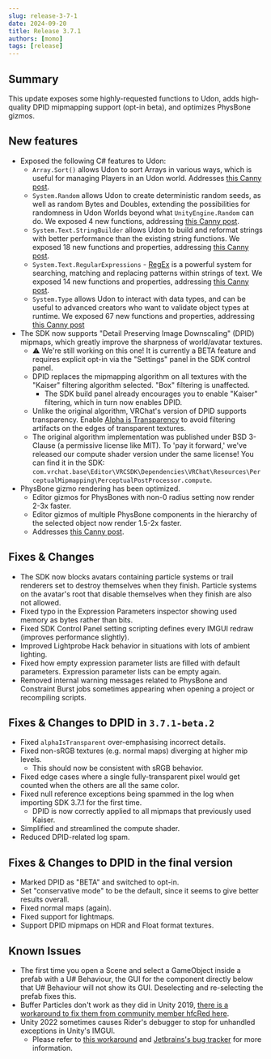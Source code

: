 ```yaml
---
slug: release-3-7-1
date: 2024-09-20
title: Release 3.7.1
authors: [momo]
tags: [release]
---
```

## Summary

This update exposes some highly-requested functions to Udon, adds high-quality DPID mipmapping support (opt-in beta), and optimizes PhysBone gizmos.

<!-- truncate -->

## New features

- Exposed the following C# features to Udon:
    - `Array.Sort()` allows Udon to sort Arrays in various ways, which is useful for managing Players in an Udon world. Addresses [this Canny post](https://feedback.vrchat.com/udon/p/arraysort).
    - `System.Random` allows Udon to create deterministic random seeds, as well as random Bytes and Doubles, extending the possibilities for randomness in Udon Worlds beyond what `UnityEngine.Random` can do. We exposed 4 new functions, addressing [this Canny post](https://feedback.vrchat.com/udon/p/expose-systemrandom).
    - `System.Text.StringBuilder` allows Udon to build and reformat strings with better performance than the existing string functions. We exposed 18 new functions and properties, addressing [this Canny post](https://feedback.vrchat.com/udon/p/please-expose-stringbuilder).
    - `System.Text.RegularExpressions` - [RegEx](https://learn.microsoft.com/en-us/dotnet/api/system.text.regularexpressions.regex?view=net-8.0) is a powerful system for searching, matching and replacing patterns within strings of text. We exposed 14 new functions and properties, addressing [this Canny post](https://feedback.vrchat.com/udon/p/feedback-expose-systemtextregularexpressions-namespace).
    - `System.Type` allows Udon to interact with data types, and can be useful to advanced creators who want to validate object types at runtime. We exposed 67 new functions and properties, addressing [this Canny post](https://feedback.vrchat.com/udon/p/expose-systemtypeissubclassof-isinstanceoftype-issubclassof-and-basetype)
- The SDK now supports "Detail Preserving Image Downscaling" (DPID) mipmaps, which greatly improve the sharpness of world/avatar textures.
    - :warning: We're still working on this one! It is currently a BETA feature and requires explicit opt-in via the "Settings" panel in the SDK control panel.
    - DPID replaces the mipmapping algorithm on all textures with the "Kaiser" filtering algorithm selected. "Box" filtering is unaffected.
        - The SDK build panel already encourages you to enable "Kaiser" filtering, which in turn now enables DPID.
    - Unlike the original algorithm, VRChat's version of DPID supports transparency. Enable [Alpha is Transparency](https://docs.unity3d.com/Manual/texture-type-default.html) to avoid filtering artifacts on the edges of transparent textures.
    - The original algorithm implementation was published under BSD 3-Clause (a permissive license like MIT). To 'pay it forward,' we've released our compute shader version under the same license! You can find it in the SDK: `com.vrchat.base\Editor\VRCSDK\Dependencies\VRChat\Resources\PerceptualMipmapping\PerceptualPostProcessor.compute`.
- PhysBone gizmo rendering has been optimized.
    - Editor gizmos for PhysBones with non-0 radius setting now render 2-3x faster.
    - Editor gizmos of multiple PhysBone components in the hierarchy of the selected object now render 1.5-2x faster.
    - Addresses [this Canny post](https://feedback.vrchat.com/avatar-dynamics-reports-and-feedback/p/1181-many-physbone-gizmos-lag-editor).

## Fixes & Changes

- The SDK now blocks avatars containing particle systems or trail renderers set to destroy themselves when they finish. Particle systems on the avatar's root that disable themselves when they finish are also not allowed.
- Fixed typo in the Expression Parameters inspector showing used memory as bytes rather than bits.
- Fixed SDK Control Panel setting scripting defines every IMGUI redraw (improves performance slightly).
- Improved Lightprobe Hack behavior in situations with lots of ambient lighting.
- Fixed how empty expression parameter lists are filled with default parameters. Expression parameter lists can be empty again.
- Removed internal warning messages related to PhysBone and Constraint Burst jobs sometimes appearing when opening a project or recompiling scripts.

## Fixes & Changes to DPID in `3.7.1-beta.2`

- Fixed `alphaIsTransparent` over-emphasising incorrect details.
- Fixed non-sRGB textures (e.g. normal maps) diverging at higher mip levels.
    - This should now be consistent with sRGB behavior.
- Fixed edge cases where a single fully-transparent pixel would get counted when the others are all the same color.
- Fixed null reference exceptions being spammed in the log when importing SDK 3.7.1 for the first time.
    - DPID is now correctly applied to all mipmaps that previously used Kaiser.
- Simplified and streamlined the compute shader.
- Reduced DPID-related log spam.

## Fixes & Changes to DPID in the final version

- Marked DPID as "BETA" and switched to opt-in.
- Set "conservative mode" to be the default, since it seems to give better results overall.
- Fixed normal maps (again).
- Fixed support for lightmaps.
- Support DPID mipmaps on HDR and Float format textures.

## Known Issues

- The first time you open a Scene and select a GameObject inside a prefab with a U# Behaviour, the GUI for the component directly below that U# Behaviour will not show its GUI. Deselecting and re-selecting the prefab fixes this.
- Buffer Particles don't work as they did in Unity 2019, [there is a workaround to fix them from community member hfcRed here](https://x.com/hfcRedddd/status/1696915379090604179).
- Unity 2022 sometimes causes Rider's debugger to stop for unhandled exceptions in Unity's IMGUI.
    - Please refer to [this workaround](https://forum.unity.com/threads/rider-debugger-breaks-on-unhandled-exception.1135879/#post-7305256) and [Jetbrains's bug tracker](https://youtrack.jetbrains.com/issue/RIDER-64944) for more information.

